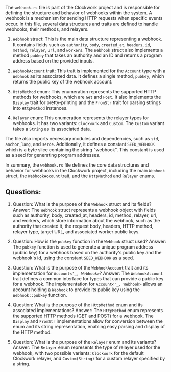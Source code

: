 The `webhook.rs` file is part of the Clockwork project and is responsible for defining the structure and behavior of webhooks within the system. A webhook is a mechanism for sending HTTP requests when specific events occur. In this file, several data structures and traits are defined to handle webhooks, their methods, and relayers.

1. `Webhook` struct: This is the main data structure representing a webhook. It contains fields such as `authority`, `body`, `created_at`, `headers`, `id`, `method`, `relayer`, `url`, and `workers`. The `Webhook` struct also implements a method `pubkey` that takes an authority and an ID and returns a program address based on the provided inputs.

2. `WebhookAccount` trait: This trait is implemented for the `Account` type with a `Webhook` as its associated data. It defines a single method, `pubkey`, which returns the public key of the webhook account.

3. `HttpMethod` enum: This enumeration represents the supported HTTP methods for webhooks, which are `Get` and `Post`. It also implements the `Display` trait for pretty-printing and the `FromStr` trait for parsing strings into `HttpMethod` instances.

4. `Relayer` enum: This enumeration represents the relayer types for webhooks. It has two variants: `Clockwork` and `Custom`. The `Custom` variant takes a `String` as its associated data.

The file also imports necessary modules and dependencies, such as `std`, `anchor_lang`, and `serde`. Additionally, it defines a constant `SEED_WEBHOOK` which is a byte slice containing the string "webhook". This constant is used as a seed for generating program addresses.

In summary, the `webhook.rs` file defines the core data structures and behavior for webhooks in the Clockwork project, including the main `Webhook` struct, the `WebhookAccount` trait, and the `HttpMethod` and `Relayer` enums.
## Questions: 
 1. Question: What is the purpose of the `Webhook` struct and its fields?
   Answer: The `Webhook` struct represents a webhook object with fields such as authority, body, created_at, headers, id, method, relayer, url, and workers, which store information about the webhook, such as the authority that created it, the request body, headers, HTTP method, relayer type, target URL, and associated worker public keys.

2. Question: How is the `pubkey` function in the `Webhook` struct used?
   Answer: The `pubkey` function is used to generate a unique program address (public key) for a webhook based on the authority's public key and the webhook's id, using the constant `SEED_WEBHOOK` as a seed.

3. Question: What is the purpose of the `WebhookAccount` trait and its implementation for `Account<'_, Webhook>`?
   Answer: The `WebhookAccount` trait defines a common interface for types that can provide a public key for a webhook. The implementation for `Account<'_, Webhook>` allows an account holding a `Webhook` to provide its public key using the `Webhook::pubkey` function.

4. Question: What is the purpose of the `HttpMethod` enum and its associated implementations?
   Answer: The `HttpMethod` enum represents the supported HTTP methods (GET and POST) for a webhook. The `Display` and `FromStr` implementations allow for conversion between the enum and its string representation, enabling easy parsing and display of the HTTP method.

5. Question: What is the purpose of the `Relayer` enum and its variants?
   Answer: The `Relayer` enum represents the type of relayer used for the webhook, with two possible variants: `Clockwork` for the default Clockwork relayer, and `Custom(String)` for a custom relayer specified by a string.
    